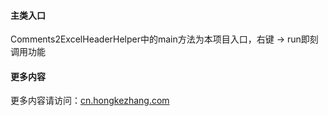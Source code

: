 #### 主类入口

Comments2ExcelHeaderHelper中的main方法为本项目入口，右键 -> run即刻调用功能

#### 更多内容
更多内容请访问：<a href="http://cn.hongkezhang.com">cn.hongkezhang.com</a>